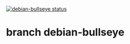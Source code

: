 [![debian-bullseye status](https://api.cirrus-ci.com/github/hilbix/cirrus.svg?branch=debian-bullseye)](https://cirrus-ci.com/github/hilbix/cirrus/debian-bullseye)

# branch debian-bullseye

